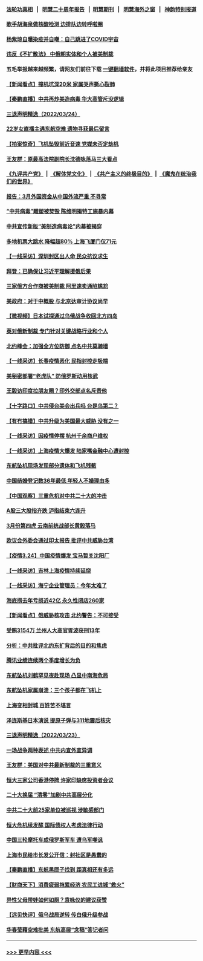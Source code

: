 #### [法轮功真相](https://github.com/gfw-breaker/truth/blob/master/README.md?t=0) &nbsp;&nbsp;|&nbsp;&nbsp; [明慧二十周年报告](https://github.com/gfw-breaker/mh-reports/blob/master/README.md?t=0) &nbsp;&nbsp;|&nbsp;&nbsp;[明慧期刊](https://github.com/gfw-breaker/mh-qikan) &nbsp;&nbsp;|&nbsp;&nbsp; [明慧海外之窗](https://github.com/gfw-breaker/mh-news/blob/master/README.md?t=0) &nbsp;&nbsp;|&nbsp;&nbsp; [神韵特别报道](https://github.com/gfw-breaker/mh-news/blob/master/shenyun.md?t=0)
#### [歌手胡海泉做核酸检测 边排队边转呼啦圈](../pages/nsc413/n13671186.md?t=03251152) 
#### [杨紫琼自曝染疫并自嘲：自己跳进了COVID宇宙](../pages/nsc413/n13670950.md?t=03251152) 
#### [违反《不扩散法》 中俄朝实体和个人被美制裁](../pages/nsc413/n13671005.md?t=03251152) 
#### 五毛举报越来越频繁，请网友们前往下载 [一键翻墙软件](https://github.com/gfw-breaker/ssr-accounts)，并将此项目推荐给亲友
#### [【新闻看点】撞机坑深20米 家属哭声撕心裂肺](../pages/nsc413/n13670312.md?t=03251152) 
#### [【秦鹏直播】中共再炒美造病毒 华大高管斥没逻辑](../pages/nsc413/n13671115.md?t=03251152) 
#### [三退声明精选（2022/03/24）](../pages/nsc413/n13671217.md?t=03251152) 
#### [22岁女直播主遇东航空难 遗物寻获最后留言](../pages/nsc413/n13670800.md?t=03251152) 
#### [【拍案惊奇】飞机坠毁前近音速 党媒未否定劫机](../pages/nsc413/n13671102.md?t=03251152) 
#### [王友群：原最高法院副院长沈德咏落马三大看点](../pages/nsc413/n13671047.md?t=03251152) 
#### [《九评共产党》](https://github.com/begood0513/9ping.md/blob/master/README.md) &nbsp;|&nbsp; [《解体党文化》](../../../../jtdwh.md/blob/master/README.md)  &nbsp;|&nbsp; [《共产主义的终极目的》](../../../../gczydzjmd.md/blob/master/README.md) &nbsp;|&nbsp; [《魔鬼在统治我们的世界》](../../../../mgztzwmdsj.md/blob/master/README.md) 
#### [报告：3月外国资金从中国外流严重 不寻常](../pages/nsc413/n13670907.md?t=03251152) 
#### [“中共病毒”雕塑被焚毁 陈维明揭特工施暴内幕](../pages/nsc413/n13666744.md?t=03251152) 
#### [中共宣传新版“美制造病毒论”内幕被揭穿](../pages/nsc413/n13670802.md?t=03251152) 
#### [多地机票大跳水 降幅超80% 上海飞厦门仅71元](../pages/nsc413/n13670374.md?t=03251152) 
#### [【一线采访】深圳封区出人命 民众抗议求生](../pages/nsc413/n13669862.md?t=03251152) 
#### [拜登：已确保让习近平理解援俄后果](../pages/nsc413/n13670781.md?t=03251152) 
#### [三家俄方合作商被美制裁 阿里速卖通陷尴尬](../pages/nsc413/n13670755.md?t=03251152) 
#### [美政府：对于中概股 与北京达审计协议尚早](../pages/nsc413/n13670667.md?t=03251152) 
#### [【微视频】日本试探通过乌俄战争收回北方四岛](../pages/nsc413/n13670247.md?t=03251152) 
#### [英对俄新制裁 专门针对关键战略行业和个人](../pages/nsc413/n13670683.md?t=03251152) 
#### [北约峰会：加强全方位防御 点名中共莫骑墙](../pages/nsc413/n13670597.md?t=03251152) 
#### [【一线采访】长春疫情恶化 民指封控走极端](../pages/nsc413/n13669809.md?t=03251152) 
#### [美秘密部署“老虎队” 防俄罗斯动用核武](../pages/nsc413/n13670269.md?t=03251152) 
#### [王毅访印度拉朋友圈？印外交部点名斥责他](../pages/nsc413/n13670111.md?t=03251152) 
#### [【十字路口】中共侵台美会出兵吗 台是乌第二？](../pages/nsc413/n13669257.md?t=03251152) 
#### [【有冇搞错】中共升级为美国最大威胁 没有之一](../pages/nsc413/n13668412.md?t=03251152) 
#### [【一线采访】因疫情停摆 杭州千余商户维权](../pages/nsc413/n13669999.md?t=03251152) 
#### [【一线采访】上海疫情大爆发 陆家嘴金融中心遭封控](../pages/nsc413/n13669853.md?t=03251152) 
#### [东航坠机现场发现部分遗体和飞机残骸](../pages/nsc413/n13669844.md?t=03251152) 
#### [中国结婚登记数36年最低 年轻人不婚理由多](../pages/nsc413/n13669847.md?t=03251152) 
#### [【中国观察】三重危机对中共二十大的冲击](../pages/nsc413/n13668828.md?t=03251152) 
#### [A股三大股指齐跌 沪指结束六连升](../pages/nsc413/n13669615.md?t=03251152) 
#### [3月份第四虎 云南前统战部长黄毅落马](../pages/nsc413/n13669887.md?t=03251152) 
#### [欧议会外委会通过印太报告 批评中共威胁台湾](../pages/nsc413/n13669701.md?t=03251152) 
#### [【疫情3.24】中国疫情爆发 宝马暂关沈阳厂](../pages/nsc413/n13668470.md?t=03251152) 
#### [【一线采访】吉林上海疫情持续延烧](../pages/nsc413/n13669520.md?t=03251152) 
#### [【一线采访】海宁企业管理员：今年太难了](../pages/nsc413/n13669689.md?t=03251152) 
#### [海底捞去年亏损近42亿 永久性闭店260家](../pages/nsc413/n13669092.md?t=03251152) 
#### [【新闻看点】俄威胁核攻击 北约警告：不可接受](../pages/nsc413/n13665980.md?t=03251152) 
#### [受贿3154万 兰州人大高官胥波获刑13年](../pages/nsc413/n13669075.md?t=03251152) 
#### [分析：中共批评北约东扩背后的目的和焦虑](../pages/nsc413/n13668482.md?t=03251152) 
#### [腾讯业绩连续两个季度增长为负](../pages/nsc413/n13668718.md?t=03251152) 
#### [东航坠机刘鹤罕见夜赴现场 凸显中南海危局](../pages/nsc413/n13668867.md?t=03251152) 
#### [东航坠机家属崩溃：三个孩子都在飞机上](../pages/nsc413/n13668903.md?t=03251152) 
#### [上海变相封城 百姓苦不堪言](../pages/nsc413/n13668898.md?t=03251152) 
#### [泽连斯基日本演说 提原子弹与311地震后核灾](../pages/nsc413/n13668171.md?t=03251152) 
#### [三退声明精选（2022/03/23）](../pages/nsc413/n13668949.md?t=03251152) 
#### [一场战争两种表述 中共内宣外宣异调](../pages/nsc413/n13668971.md?t=03251152) 
#### [王友群：美国对中共最新制裁的三重意义](../pages/nsc413/n13668319.md?t=03251152) 
#### [恒大三家公司香港停牌 许家印缺席投资者会议](../pages/nsc413/n13668823.md?t=03251152) 
#### [二十大换届 “清零”加剧中共高层分化](../pages/nsc413/n13668901.md?t=03251152) 
#### [中共二十大前25家单位被巡视 涉敏感部门](../pages/nsc413/n13668738.md?t=03251152) 
#### [恒大危机续发酵 国际债权人考虑法律行动](../pages/nsc413/n13668608.md?t=03251152) 
#### [中国三轮摩托车成俄罗斯军车 遭乌军嘲讽](../pages/nsc413/n13668316.md?t=03251152) 
#### [上海市民给市长发公开信：封社区是愚蠢的](../pages/nsc413/n13668001.md?t=03251152) 
#### [【秦鹏直播】东航黑匣子找到 距真相还有多远](../pages/nsc413/n13668548.md?t=03251152) 
#### [【财商天下】消费疲弱拖累经济 农民工进城“救火”](../pages/nsc413/n13668288.md?t=03251152) 
#### [异性父母带娃如何如厕？袁咏仪的建议获赞](../pages/nsc413/n13668396.md?t=03251152) 
#### [【远见快评】俄乌战局逆转 传白俄升级参战](../pages/nsc413/n13668537.md?t=03251152) 
#### [华春莹藉空难批美 东航高层“念稿”答记者问](../pages/nsc413/n13667661.md?t=03251152) 

----
#### [ >>> 更早内容 <<< ](../indexes/nsc413-earlier.md)
